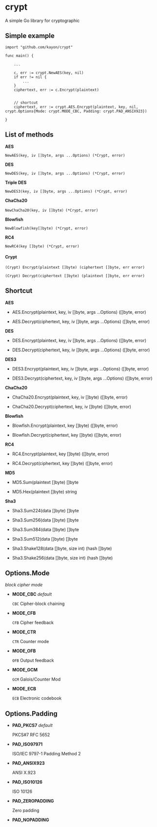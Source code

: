 # crypt
A simple Go library for cryptographic

## Simple example
```
import "github.com/kayon/crypt"

func main() {

    ...

    c, err := crypt.NewAES(key, nil)
    if err != nil {
        ...
    }
    ciphertext, err := c.Encrypt(plaintext)


    // shortcut
    ciphertext, err := crypt.AES.Encrypt(plaintext, key, nil, crypt.Options{Mode: crypt.MODE_CBC, Padding: crypt.PAD_ANSIX923})

}
```

## List of methods

**AES**

```
NewAES(key, iv []byte, args ...Options) (*Crypt, error)
```

**DES**

```
NewDES(key, iv []byte, args ...Options) (*Crypt, error)
```

**Triple DES**

```
NewDES3(key, iv []byte, args ...Options) (*Crypt, error)
```

**ChaCha20**

```
NewChaCha20(key, iv []byte）(*Crypt, error)
```

**Blowfish**

```
NewBlowfish(key[]byte) (*Crypt, error)
```

**RC4**

```
NewRC4(key []byte) (*Crypt, error)
```

#### Crypt

```
(Crypt) Encrypt(plaintext []byte) (ciphertext []byte, err error)

(Crypt) Decrypt(ciphertext []byte) (plaintext []byte, err error)
```

## Shortcut
**AES**

* AES.Encrypt(plaintext, key, iv []byte, args ...Options) ([]byte, error)

* AES.Decrypt(ciphertext, key, iv []byte, args ...Options) ([]byte, error)

**DES**

* DES.Encrypt(plaintext, key, iv []byte, args ...Options) ([]byte, error)

* DES.Decrypt(ciphertext, key, iv []byte, args ...Options) ([]byte, error)

**DES3**

* DES3.Encrypt(plaintext, key, iv []byte, args ...Options) ([]byte, error)

* DES3.Decrypt(ciphertext, key, iv []byte, args ...Options) ([]byte, error)

**ChaCha20**

* ChaCha20.Encrypt(plaintext, key, iv []byte) ([]byte, error)

* ChaCha20.Decrypt(ciphertext, key, iv []byte) ([]byte, error)

**Blowfish**

* Blowfish.Encrypt(plaintext, key []byte) ([]byte, error)

* Blowfish.Decrypt(ciphertext, key []byte) ([]byte, error)

**RC4**

* RC4.Encrypt(plaintext, key []byte) ([]byte, error)

* RC4.Decrypt(ciphertext, key []byte) ([]byte, error)

**MD5**

* MD5.Sum(plaintext []byte) []byte

* MD5.Hex(plaintext []byte) string


**Sha3**

* Sha3.Sum224(data []byte) []byte

* Sha3.Sum256(data []byte) []byte

* Sha3.Sum384(data []byte) []byte

* Sha3.Sum512(data []byte) []byte

* Sha3.Shake128(data []byte, size int) (hash []byte)

* Sha3.Shake256(data []byte, size int) (hash []byte)


## Options.Mode
*block cipher mode*

* **MODE_CBC** *default*

  `CBC` Cipher-block chaining

* **MODE_CFB**

  `CFB` Cipher feedback</font>

* **MODE_CTR**

  `CTR` Counter mode

* **MODE_OFB**

  `OFB` Output feedback

* **MODE_GCM**

  `GCM` Galois/Counter Mod

* **MODE_ECB**

  `ECB` Electronic codebook

## Options.Padding

* **PAD_PKCS7** *default*

  PKCS#7 RFC 5652

* **PAD_ISO97971**

  ISO/IEC 9797-1 Padding Method 2

* **PAD_ANSIX923**

  ANSI X.923

* **PAD_ISO10126**

  ISO 10126

* **PAD_ZEROPADDING**

  Zero padding

* **PAD_NOPADDING**


